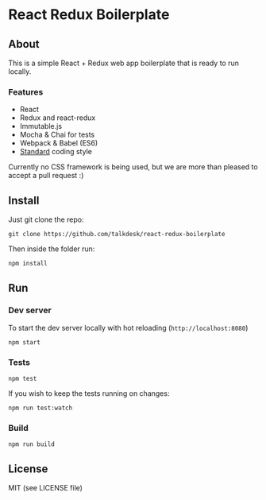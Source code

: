 # React Redux Boilerplate

## About

This is a simple React + Redux web app boilerplate that is ready to run locally.

### Features

* React
* Redux and react-redux
* Immutable.js
* Mocha & Chai for tests
* Webpack & Babel (ES6)
* [Standard](http://standardjs.com) coding style

Currently no CSS framework is being used, but we are more than pleased to accept a pull request :)

## Install

Just git clone the repo:

```
git clone https://github.com/talkdesk/react-redux-boilerplate
```

Then inside the folder run:

```
npm install
```

## Run

### Dev server

To start the dev server locally with hot reloading (`http://localhost:8080`)

```
npm start
```

### Tests

```
npm test
```

If you wish to keep the tests running on changes:

```
npm run test:watch
```

### Build

```
npm run build
```

## License

MIT (see LICENSE file)
